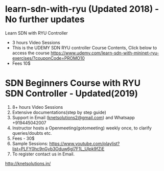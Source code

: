 # learn-sdn-with-ryu (Updated 2018) - No further updates

Learn SDN with RYU Controller 
- 3 hours Video Sessions
- This is the UDEMY SDN RYU controller Course Contents, Click below to access the course
https://www.udemy.com/learn-sdn-with-mininet-ryu-exercises/?couponCode=PROMO10
- Fees 10$



# SDN Beginners Course with RYU SDN Controller - Updated(2019)

1. 8+ hours Video Sessions
2. Extensive documentations(step by step guide)
3. Support in  Email (knetsolutions2@gmail.com) and Whatsapp +919445042007
4. Instructor hosts a Openmeeting(gotomeeting) weekly once, to clarify queries/doubts etc.
5. Fees - 30$
6. Sample Sessions:
https://www.youtube.com/playlist?list=PLFY0hc9nGyb3Oduw6gl7F1L_UIpk9fZiE
7. To register contact us in Email.

http://knetsolutions.in/



